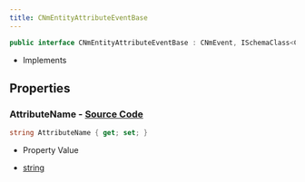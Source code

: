 ```yaml
---
title: CNmEntityAttributeEventBase
---
```


```csharp
public interface CNmEntityAttributeEventBase : CNmEvent, ISchemaClass<CNmEvent>, ISchemaClass<CNmEntityAttributeEventBase>, ISchemaField, ISchemaClass, INativeHandle
```

- Implements

## Properties

### **AttributeName** - [Source Code](https://github.com/swiftly-solution/swiftlys2/blob/main/managed/src/SwiftlyS2.Generated/Schemas/Interfaces/CNmEntityAttributeEventBase.cs#L16)

```csharp
string AttributeName { get; set; }
```

- Property Value

- [string](https://learn.microsoft.com/dotnet/api/system.string)

